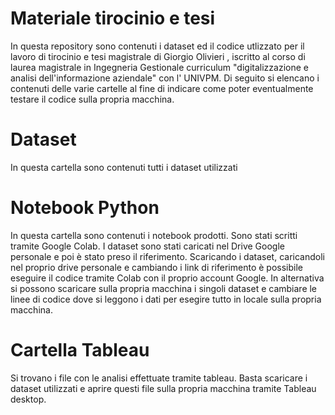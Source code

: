 # Materiale tirocinio e tesi 
In questa repository sono contenuti i dataset ed il codice utlizzato per il lavoro di tirocinio e tesi magistrale  di Giorgio Olivieri , iscritto al corso di laurea magistrale in Ingegneria Gestionale curriculum "digitalizzazione e analisi dell'informazione aziendale" con l' UNIVPM.
Di seguito si elencano i contenuti delle varie cartelle al fine di indicare come poter eventualmente testare il codice sulla propria macchina.

# Dataset
In questa cartella sono contenuti tutti i dataset utilizzati

# Notebook Python
In questa cartella sono contenuti i notebook prodotti. 
Sono stati scritti tramite Google Colab. 
I dataset sono stati caricati nel Drive Google personale e poi è stato preso il riferimento.
Scaricando i dataset, caricandoli nel proprio drive personale e cambiando i link di riferimento è possibile eseguire il codice tramite Colab con il proprio account Google.
In alternativa si possono scaricare sulla propria macchina i singoli dataset e cambiare le linee di codice dove si leggono i dati per esegire tutto in locale sulla propria macchina.

# Cartella Tableau
Si trovano i file con le analisi effettuate tramite tableau. 
Basta scaricare i dataset utilizzati e aprire questi file sulla propria macchina tramite Tableau desktop.
